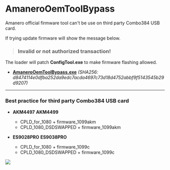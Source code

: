 # AmaneroOemToolBypass

Amanero official firmware tool can't be use on third party Combo384 USB card.

If trying update firmware will show the message below.

> ### Invalid or not authorized transaction!

The loader will patch **ConfigTool.exe** to make firmware flashing allowed.
* **[AmaneroOemToolBypass.exe](https://github.com/sabpprook/AmaneroOemToolBypass/releases/latest/download/AmaneroOemToolBypass.exe)**
*(SHA256: d8474114e0dfba252da9edc7acda4697c73d18d4752abbf9f5143545b29d9207)*

***

### Best practice for third party Combo384 USB card

* **AKM4497** **AKM4499**
    + CPLD_for_1080 + firmware_1099akm
    + CPLD_1080_DSDSWAPPED + firmware_1099akm

* **ES9028PRO** **ES9038PRO**
    + CPLD_for_1080 + firmware_1099c
    + CPLD_1080_DSDSWAPPED + firmware_1099c


![](https://i.imgur.com/AYjzSpy.png)
